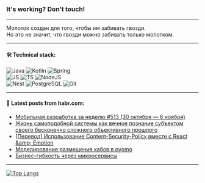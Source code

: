 ### It's working? Don't touch!

---
Молоток создан для того, чтобы им забивать гвозди. <br>
Но это не значит, что гвозди можно забивать только молотком.

---

#### 🛠️ Technical stack:

![Java](https://img.shields.io/badge/Java-informational?logo=Oracle&style=flat&logoColor=white&color=FF4500)
![Kotlin](https://img.shields.io/badge/Kotlin-informational?logo=Kotlin&style=flat&logoColor=white&color=774D97)
![Spring](https://img.shields.io/badge/SpringBoot-informational?logo=SpringBoot&style=flat&logoColor=white&color=6DB33F) <br>
![JS](https://img.shields.io/badge/JS-informational?logo=javaScript&style=flat&logoColor=black&color=F7Df1E)
![TS](https://img.shields.io/badge/TypeScript-informational?logo=typeScript&style=flat&logoColor=black&color=0667A8)
![NodeJS](https://img.shields.io/badge/NodeJS-informational?logo=node.js&style=flat&logoColor=white&color=70A760) <br>
![Nest](https://img.shields.io/badge/NestJS-informational?logo=NestJS&style=flat&logoColor=white&color=E0234E)
![PostgreSQL](https://img.shields.io/badge/PostgreSQL-informational?logo=PostgreSQL&style=flat&logoColor=white&color=DAA520)
![Git](https://img.shields.io/badge/Git-informational?logo=git&style=flat&logoColor=white&color=778899)

___

#### 💬 Latest posts from habr.com:

<!-- BLOG-POST-LIST:START -->
- [Мобильная разработка за неделю #513 &lpar;30 октября — 6 ноября&rpar;](https://habr.com/ru/companies/productivity_inside/articles/772170/?utm_source=habrahabr&utm_medium=rss&utm_campaign=772170)
- [Жизнь самоподобной системы как вечное познание субъектом своего бесконечно сложного объективного прошлого](https://habr.com/ru/articles/772138/?utm_source=habrahabr&utm_medium=rss&utm_campaign=772138)
- [[Перевод] Использование Content-Security-Policy вместе с React &amp;amp; Emotion](https://habr.com/ru/articles/772100/?utm_source=habrahabr&utm_medium=rss&utm_campaign=772100)
- [Моделирование размещения хабов в pyomo](https://habr.com/ru/articles/772012/?utm_source=habrahabr&utm_medium=rss&utm_campaign=772012)
- [Бизнес-гибкость через микросервисы](https://habr.com/ru/articles/772078/?utm_source=habrahabr&utm_medium=rss&utm_campaign=772078)
<!-- BLOG-POST-LIST:END -->

---
[![Top Langs](https://github-readme-stats-git-master-advtsetting-gmailcom.vercel.app/api/top-langs/?username=zloylis&langs_count=10&hide_title=false&title_color=e6edf3&size_weight=0.5&count_weight=0.5&layout=compact&hide_border=true&theme=dracula)](https://github.com/zloylis)

<!-- ![GitHub stats](https://github-readme-stats-git-master-advtsetting-gmailcom.vercel.app/api?username=zloylis&show_icons=true&hide_border=true&theme=dracula&hide_title=true&include_all_commits=true&count_private=true&hide=contribs&hide_rank=true) -->
